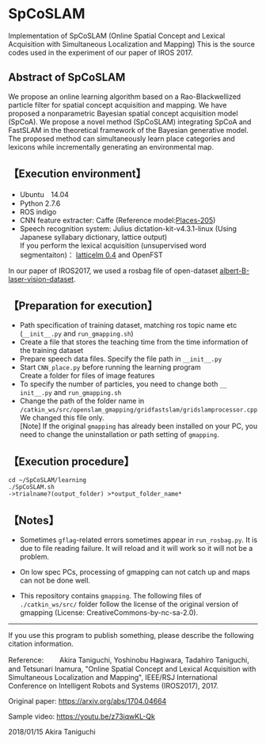 # SpCoSLAM

Implementation of SpCoSLAM (Online Spatial Concept and Lexical Acquisition with Simultaneous Localization and Mapping)
This is the source codes used in the experiment of our paper of IROS 2017.

## Abstract of SpCoSLAM
We propose an online learning algorithm based on a Rao-Blackwellized particle filter for spatial concept acquisition and mapping. We have proposed a nonparametric Bayesian spatial concept acquisition model (SpCoA). We propose a novel method (SpCoSLAM) integrating SpCoA and FastSLAM in the theoretical framework of the Bayesian generative model. The proposed method can simultaneously learn place categories and lexicons while incrementally generating an environmental map. 

## 【Execution environment】  
- Ubuntu　14.04  
- Python 2.7.6  
- ROS indigo  
- CNN feature extracter: Caffe (Reference model:[Places-205](http://places.csail.mit.edu/))  
- Speech recognition system: Julius dictation-kit-v4.3.1-linux (Using Japanese syllabary dictionary, lattice output)  
  If you perform the lexical acquisition (unsupervised word segmentaiton)： [latticelm 0.4](http://www.phontron.com/latticelm/) and OpenFST  

In our paper of IROS2017, we used a rosbag file of open-dataset [albert-B-laser-vision-dataset](https://dspace.mit.edu/handle/1721.1/62291).

## 【Preparation for execution】  
- Path specification of training dataset, matching ros topic name etc (`__init__.py` and `run_gmapping.sh`)
- Create a file that stores the teaching time from the time information of the training dataset
- Prepare speech data files. Specify the file path in `__init__.py`  
- Start `CNN_place.py` before running the learning program  
  Create a folder for files of image features  
- To specify the number of particles, you need to change both `__ init__.py` and `run_gmapping.sh`  
- Change the path of the folder name in `/catkin_ws/src/openslam_gmapping/gridfastslam/gridslamprocessor.cpp`    
  We changed this file only.  
  [Note] If the original `gmapping` has already been installed on your PC, you need to change the uninstallation or path setting of `gmapping`.

## 【Execution procedure】
`cd ~/SpCoSLAM/learning `  
`./SpCoSLAM.sh `  
`->trialname?(output_folder) >*output_folder_name*`  

## 【Notes】
- Sometimes `gflag`-related errors sometimes appear in `run_rosbag.py`. 
  It is due to file reading failure. 
  It will reload and it will work so it will not be a problem.
- On low spec PCs, processing of gmapping can not catch up and maps can not be done well.

- This repository contains `gmapping`.
  The following files of `./catkin_ws/src/` folder follow the license of the original version of gmapping (License: CreativeCommons-by-nc-sa-2.0).

---
If you use this program to publish something, please describe the following citation information.

Reference:　　
Akira Taniguchi, Yoshinobu Hagiwara, Tadahiro Taniguchi, and Tetsunari Inamura, "Online Spatial Concept and Lexical Acquisition with Simultaneous Localization and Mapping", IEEE/RSJ International Conference on Intelligent Robots and Systems (IROS2017), 2017.


Original paper:
https://arxiv.org/abs/1704.04664

Sample video:
https://youtu.be/z73iqwKL-Qk

2018/01/15  Akira Taniguchi
